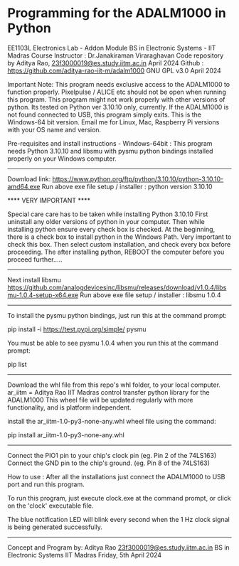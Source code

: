 # Programming for the ADALM1000 in Python
EE1103L Electronics Lab - Addon Module
BS in Electronic Systems - IIT Madras
Course Instructor : Dr.Janakiraman Viraraghavan
Code repository by Aditya Rao, 23f3000019@es.study.iitm.ac.in
April 2024
Github : https://github.com/aditya-rao-iit-m/adalm1000
GNU GPL v3.0
April 2024

Important Note: 
This program needs exclusive access to the ADALM1000 to function properly.
Pixelpulse / ALICE etc should not be open when running this program.
This program might not work properly with other versions of python. Its tested on Python ver 3.10.10 only, currently.
If the ADALM1000 is not found connected to USB, this program simply exits.
This is the Windows-64 bit version. Email me for Linux, Mac, Raspberry Pi versions with your OS name and version.

Pre-requisites and install instructions - Windows-64bit :
This program needs Python 3.10.10 and libsmu with pysmu python bindings installed properly on your Windows computer.

************************

Download link: 
https://www.python.org/ftp/python/3.10.10/python-3.10.10-amd64.exe
Run above exe file setup / installer : python version 3.10.10

**** VERY IMPORTANT ****

Special care care has to be taken while installing Python 3.10.10
First uninstall any older versions of python in your computer.
Then while installing python ensure every check box is checked.
At the beginning, there is a check box to install python in the Windows Path. Very important to check this box.
Then select custom installation, and check every box before proceeding.
The after installing python, REBOOT the computer before you proceed further.....

************************

Next install libsmu
https://github.com/analogdevicesinc/libsmu/releases/download/v1.0.4/libsmu-1.0.4-setup-x64.exe
Run above exe file setup / installer : libsmu 1.0.4

************************

To install the pysmu python bindings, just run this at the command prompt:

pip install -i https://test.pypi.org/simple/ pysmu

You must be able to see pysmu 1.0.4 when you run this at the command prompt:

pip list

************************

Download the whl file from this repo's whl folder, to your local computer.
ar_iitm = Aditya Rao IIT Madras control transfer python library for the ADALM1000
This wheel file will be updated regularly with more functionality, and is platform independent.

install the ar_iitm-1.0-py3-none-any.whl wheel file using the command:

pip install ar_iitm-1.0-py3-none-any.whl

************************

Connect the PIO1 pin to your chip's clock pin (eg. Pin 2 of the 74LS163)
Connect the GND pin to the chip's ground. (eg. Pin 8 of the 74LS163)

How to use :
After all the installations just connect the ADALM1000 to USB port and run this program.

To run this program, just execute clock.exe at the command prompt, or click on the 'clock' executable file.

The blue notification LED will blink every second when the 1 Hz clock signal is being generated successfully.

************************

Concept and Program by:
Aditya Rao
23f3000019@es.study.iitm.ac.in
BS in Electronic Systems
IIT Madras
Friday, 5th April 2024
